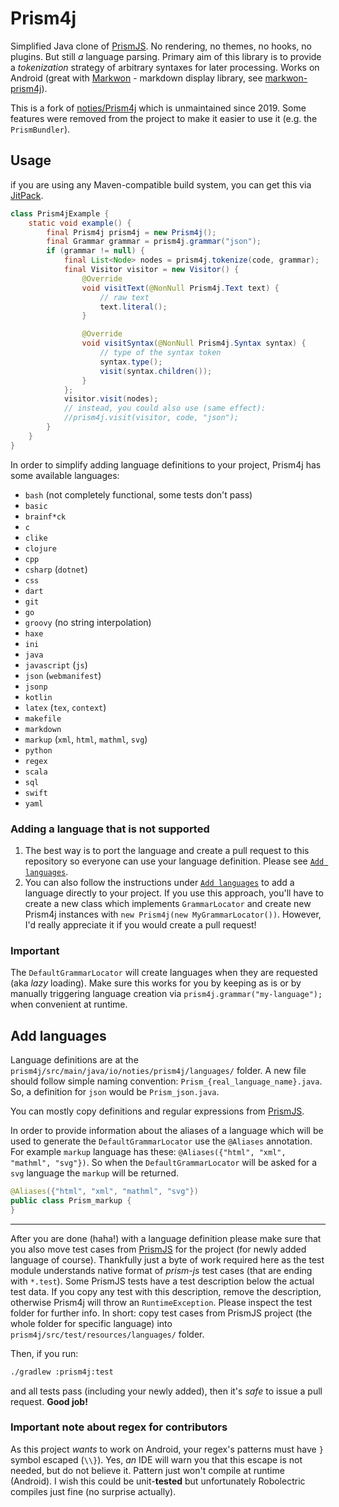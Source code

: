 # Prism4j

Simplified Java clone of [PrismJS](https://github.com/PrismJS/prism). No rendering, no themes, no hooks, no plugins. But
still _a_ language parsing. Primary aim of this library is to provide a _tokenization_ strategy of arbitrary syntaxes
for later processing. Works on Android (great with [Markwon](https://github.com/noties/Markwon) - markdown display
library, see [markwon-prism4j](https://codeberg.org/qwerty287/markwonprism4j)).

This is a fork of [noties/Prism4j](https://github.com/noties/Prism4j) which is unmaintained since 2019. Some features
were removed from the project to make it easier to use it (e.g. the `PrismBundler`).

## Usage

if you are using any Maven-compatible build system, you can get this via
[JitPack](https://jitpack.io/#org.codeberg.qwerty287/Prism4j).

```java
class Prism4jExample {
    static void example() {
        final Prism4j prism4j = new Prism4j();
        final Grammar grammar = prism4j.grammar("json");
        if (grammar != null) {
            final List<Node> nodes = prism4j.tokenize(code, grammar);
            final Visitor visitor = new Visitor() {
                @Override
                void visitText(@NonNull Prism4j.Text text) {
                    // raw text
                    text.literal();
                }

                @Override
                void visitSyntax(@NonNull Prism4j.Syntax syntax) {
                    // type of the syntax token
                    syntax.type();
                    visit(syntax.children());
                }
            };
            visitor.visit(nodes);
            // instead, you could also use (same effect):
            //prism4j.visit(visitor, code, "json");
        }
    }
}
```

In order to simplify adding language definitions to your project, Prism4j has some available languages:

* `bash` (not completely functional, some tests don't pass) 
* `basic`
* `brainf*ck`
* `c`
* `clike`
* `clojure`
* `cpp`
* `csharp` (`dotnet`)
* `css`
* `dart`
* `git`
* `go`
* `groovy` (no string interpolation)
* `haxe`
* `ini`
* `java`
* `javascript` (`js`)
* `json` (`webmanifest`)
* `jsonp`
* `kotlin`
* `latex` (`tex`, `context`)
* `makefile`
* `markdown`
* `markup` (`xml`, `html`, `mathml`, `svg`)
* `python`
* `regex`
* `scala`
* `sql`
* `swift`
* `yaml`

### Adding a language that is not supported

1. The best way is to port the language and create a pull request to this repository so everyone can use your language
   definition. Please see [`Add languages`](#add-languages).
2. You can also follow the instructions under [`Add languages`](#add-languages) to add a language directly to your
   project. If you use this approach, you'll have to create a new class which implements `GrammarLocator` and create new
   Prism4j instances with `new Prism4j(new MyGrammarLocator())`. However, I'd really appreciate it if you would create a
   pull request!

### Important

The `DefaultGrammarLocator` will create languages when they are requested (aka _lazy_ loading). Make sure this works for
you by keeping as is or by manually triggering language creation via `prism4j.grammar("my-language");` when convenient
at runtime.

## Add languages

Language definitions are at the `prism4j/src/main/java/io/noties/prism4j/languages/` folder. A new file should follow
simple naming convention: `Prism_{real_language_name}.java`. So, a definition for `json` would be `Prism_json.java`.

You can mostly copy definitions and regular expressions from [PrismJS](https://github.com/PrismJS/prism).

In order to provide information about the aliases of a language which will be used to generate
the `DefaultGrammarLocator` use the
`@Aliases` annotation. For example `markup` language has these: `@Aliases({"html", "xml", "mathml", "svg"})`. So when
the `DefaultGrammarLocator` will be asked for a `svg` language the `markup` will be returned.

```java
@Aliases({"html", "xml", "mathml", "svg"})
public class Prism_markup {
}
```

---

After you are done (haha!) with a language definition please make sure that you also move test cases
from [PrismJS](https://github.com/PrismJS/prism) for the project (for newly added language of course). Thankfully just a
byte of work required here as the test module understands native format of _prism-js_ test cases (that are ending
with `*.test`). Some PrismJS tests have a test description below the actual test data. If you copy any test with this
description, remove the description, otherwise Prism4j will throw an `RuntimeException`. Please inspect the test folder
for further info. In short: copy test cases from PrismJS project (the whole folder for specific language)
into `prism4j/src/test/resources/languages/` folder.

Then, if you run:

```bash
./gradlew :prism4j:test
```

and all tests pass (including your newly added), then it's _safe_ to issue a pull request. **Good job!**

### Important note about regex for contributors

As this project _wants_ to work on Android, your regex's patterns must have `}` symbol escaped (`\\}`). Yes, _an_ IDE
will warn you that this escape is not needed, but do not believe it. Pattern just won't compile at runtime (Android). I
wish this could be unit-**tested** but unfortunately Robolectric compiles just fine (no surprise actually).
